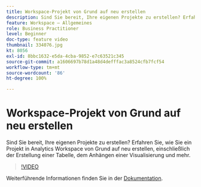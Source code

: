 ```yaml
---
title: Workspace-Projekt von Grund auf neu erstellen
description: Sind Sie bereit, Ihre eigenen Projekte zu erstellen? Erfahren Sie, wie Sie ein Projekt in Analytics Workspace von Grund auf neu erstellen, einschließlich der Erstellung einer Tabelle, dem Anhängen einer Visualisierung und mehr.
feature: Workspace – Allgemeines
role: Business Practitioner
level: Beginner
doc-type: feature video
thumbnail: 334076.jpg
kt: 8056
exl-id: 8bbc1632-e5da-4cba-9852-e7c63521c345
source-git-commit: a1606697b78d1a48d4defffac3a8524cfb7fcf54
workflow-type: tm+mt
source-wordcount: '86'
ht-degree: 100%

---
```


# Workspace-Projekt von Grund auf neu erstellen

Sind Sie bereit, Ihre eigenen Projekte zu erstellen? Erfahren Sie, wie Sie ein Projekt in Analytics Workspace von Grund auf neu erstellen, einschließlich der Erstellung einer Tabelle, dem Anhängen einer Visualisierung und mehr.

>[!VIDEO](https://video.tv.adobe.com/v/334076/?quality=12&learn=on)

Weiterführende Informationen finden Sie in der [Dokumentation](https://experienceleague.adobe.com/docs/analytics/analyze/analysis-workspace/home.html?lang=de).
